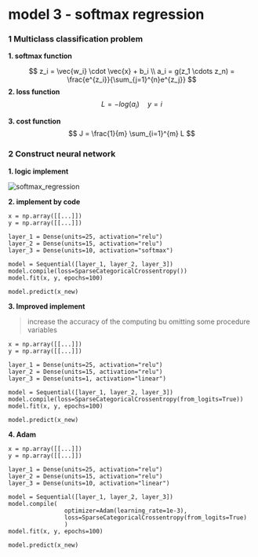 # model 3 - softmax regression

### 1 Multiclass classification problem

**1. softmax function**

$$
z_i = \vec{w_i} \cdot \vec{x} + b_i \\
a_i = g(z_1 \cdots z_n) = \frac{e^{z_i}}{\sum_{j=1}^{n}e^{z_j}}
$$
**2. loss function**
$$
L = -log(a_i) \quad y = i
$$

**3. cost function**
$$
J = \frac{1}{m} \sum_{i=1}^{m} L
$$

### 2 Construct neural network

**1. logic implement**

![softmax_regression](D:\VSCode\web\blog\static\article\ai\softmax_regression.png)

**2. implement by code**

```
x = np.array([[...]])
y = np.array([[...]])

layer_1 = Dense(units=25, activation="relu")
layer_2 = Dense(units=15, activation="relu")
layer_3 = Dense(units=10, activation="softmax")

model = Sequential([layer_1, layer_2, layer_3])
model.compile(loss=SparseCategoricalCrossentropy())
model.fit(x, y, epochs=100)

model.predict(x_new)
```

**3. Improved implement**

> increase the accuracy of the computing bu omitting some procedure variables

```
x = np.array([[...]])
y = np.array([[...]])

layer_1 = Dense(units=25, activation="relu")
layer_2 = Dense(units=15, activation="relu")
layer_3 = Dense(units=1, activation="linear")

model = Sequential([layer_1, layer_2, layer_3])
model.compile(loss=SparseCategoricalCrossentropy(from_logits=True))
model.fit(x, y, epochs=100)

model.predict(x_new)
```

**4. Adam**

```
x = np.array([[...]])
y = np.array([[...]])

layer_1 = Dense(units=25, activation="relu")
layer_2 = Dense(units=15, activation="relu")
layer_3 = Dense(units=10, activation="linear")

model = Sequential([layer_1, layer_2, layer_3])
model.compile(
				optimizer=Adam(learning_rate=1e-3),
				loss=SparseCategoricalCrossentropy(from_logits=True)
				)
model.fit(x, y, epochs=100)

model.predict(x_new)
```




